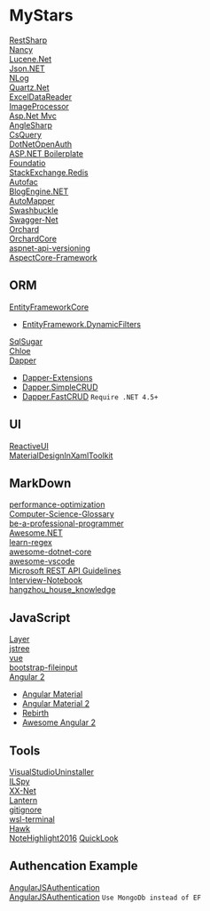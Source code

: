 # MyStars

[RestSharp](https://github.com/restsharp/RestSharp)</br>
[Nancy](https://github.com/NancyFx/Nancy)</br>
[Lucene.Net](https://github.com/apache/lucenenet)</br>
[Json.NET](https://github.com/JamesNK/Newtonsoft.Json)</br>
[NLog](https://github.com/NLog/NLog)</br>
[Quartz.Net](https://github.com/quartznet/quartznet)</br>
[ExcelDataReader](https://github.com/ExcelDataReader/ExcelDataReader)</br>
[ImageProcessor](https://github.com/JimBobSquarePants/ImageProcessor)</br>
[Asp.Net Mvc](https://github.com/aspnet/Mvc)</br>
[AngleSharp](https://github.com/AngleSharp/AngleSharp)</br>
[CsQuery](https://github.com/jamietre/CsQuery)</br>
[DotNetOpenAuth](https://github.com/DotNetOpenAuth/DotNetOpenAuth)</br>
[ASP.NET Boilerplate](https://github.com/aspnetboilerplate/aspnetboilerplate)</br>
[Foundatio](https://github.com/exceptionless/Foundatio)</br>
[StackExchange.Redis](https://github.com/StackExchange/StackExchange.Redis)</br>
[Autofac](https://github.com/autofac/Autofac)</br>
[BlogEngine.NET](https://github.com/rxtur/BlogEngine.NET)</br>
[AutoMapper](https://github.com/AutoMapper/AutoMapper)</br>
[Swashbuckle](https://github.com/domaindrivendev/Swashbuckle)</br>
[Swagger-Net](https://github.com/heldersepu/Swagger-Net)</br>
[Orchard](https://github.com/OrchardCMS/Orchard)</br>
[OrchardCore](https://github.com/OrchardCMS/OrchardCore)</br>
[aspnet-api-versioning](https://github.com/Microsoft/aspnet-api-versioning)</br>
[AspectCore-Framework](https://github.com/dotnetcore/AspectCore-Framework)</br>

## ORM

[EntityFrameworkCore](https://github.com/aspnet/EntityFrameworkCore)</br>

* [EntityFramework.DynamicFilters](https://github.com/zzzprojects/EntityFramework.DynamicFilters)</br>

[SqlSugar](https://github.com/sunkaixuan/SqlSugar)</br>
[Chloe](https://github.com/shuxinqin/Chloe)</br>
[Dapper](https://github.com/StackExchange/dapper-dot-net)</br>

* [Dapper-Extensions](https://github.com/tmsmith/Dapper-Extensions)
* [Dapper.SimpleCRUD](https://github.com/ericdc1/Dapper.SimpleCRUD)
* [Dapper.FastCRUD](https://github.com/MoonStorm/Dapper.FastCRUD) `Require .NET 4.5+`

## UI

[ReactiveUI](https://github.com/reactiveui/ReactiveUI)</br>
[MaterialDesignInXamlToolkit](https://github.com/ButchersBoy/MaterialDesignInXamlToolkit)</br>

## MarkDown

[performance-optimization](https://github.com/mspnp/performance-optimization)</br>
[Computer-Science-Glossary](https://github.com/JuanitoFatas/Computer-Science-Glossary)</br>
[be-a-professional-programmer](https://github.com/stanzhai/be-a-professional-programmer)</br>
[Awesome.NET](https://github.com/quozd/awesome-dotnet)</br>
[learn-regex](https://github.com/zeeshanu/learn-regex)</br>
[awesome-dotnet-core](https://github.com/thangchung/awesome-dotnet-core)</br>
[awesome-vscode](https://github.com/viatsko/awesome-vscode)</br>
[Microsoft REST API Guidelines](https://github.com/Microsoft/api-guidelines)</br>
[Interview-Notebook](https://github.com/CyC2018/Interview-Notebook)</br>
[hangzhou_house_knowledge](https://github.com/houshanren/hangzhou_house_knowledge)</br>

## JavaScript

[Layer](https://github.com/sentsin/layer)</br>
[jstree](https://github.com/vakata/jstree)</br>
[vue](https://github.com/vuejs/vue)</br>
[bootstrap-fileinput](https://github.com/kartik-v/bootstrap-fileinput)</br>
[Angular 2](https://github.com/angular/angular)</br>

* [Angular Material](https://github.com/angular/material)
* [Angular Material 2](https://github.com/angular/material2)
* [Rebirth](https://github.com/greengerong/rebirth)
* [Awesome Angular 2](https://github.com/angular-bbs/awesome-angular2)

## Tools

[VisualStudioUninstaller](https://github.com/Microsoft/VisualStudioUninstaller)</br>
[ILSpy](https://github.com/icsharpcode/ILSpy)</br>
[XX-Net](https://github.com/XX-net/XX-Net)</br>
[Lantern](https://github.com/getlantern/lantern)</br>
[gitignore](https://github.com/github/gitignore)</br>
[wsl-terminal](https://github.com/goreliu/wsl-terminal)</br>
[Hawk](https://github.com/ferventdesert/Hawk)</br>
[NoteHighlight2016](https://github.com/elvirbrk/NoteHighlight2016)
[QuickLook](https://github.com/QL-Win/QuickLook)

## Authencation Example

[AngularJSAuthentication](https://github.com/tjoudeh/AngularJSAuthentication)</br>
[AngularJSAuthentication](https://github.com/attilah/AngularJSAuthentication) ```Use MongoDb instead of EF```
